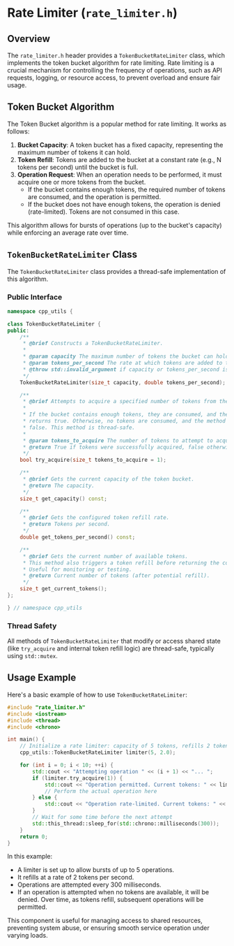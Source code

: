 # Rate Limiter (`rate_limiter.h`)

## Overview

The `rate_limiter.h` header provides a `TokenBucketRateLimiter` class, which implements the token bucket algorithm for rate limiting. Rate limiting is a crucial mechanism for controlling the frequency of operations, such as API requests, logging, or resource access, to prevent overload and ensure fair usage.

## Token Bucket Algorithm

The Token Bucket algorithm is a popular method for rate limiting. It works as follows:

1.  **Bucket Capacity**: A token bucket has a fixed capacity, representing the maximum number of tokens it can hold.
2.  **Token Refill**: Tokens are added to the bucket at a constant rate (e.g., N tokens per second) until the bucket is full.
3.  **Operation Request**: When an operation needs to be performed, it must acquire one or more tokens from the bucket.
    *   If the bucket contains enough tokens, the required number of tokens are consumed, and the operation is permitted.
    *   If the bucket does not have enough tokens, the operation is denied (rate-limited). Tokens are not consumed in this case.

This algorithm allows for bursts of operations (up to the bucket's capacity) while enforcing an average rate over time.

## `TokenBucketRateLimiter` Class

The `TokenBucketRateLimiter` class provides a thread-safe implementation of this algorithm.

### Public Interface

```cpp
namespace cpp_utils {

class TokenBucketRateLimiter {
public:
    /**
     * @brief Constructs a TokenBucketRateLimiter.
     *
     * @param capacity The maximum number of tokens the bucket can hold. Must be > 0.
     * @param tokens_per_second The rate at which tokens are added to the bucket. Must be > 0.
     * @throw std::invalid_argument if capacity or tokens_per_second is non-positive.
     */
    TokenBucketRateLimiter(size_t capacity, double tokens_per_second);

    /**
     * @brief Attempts to acquire a specified number of tokens from the bucket.
     *
     * If the bucket contains enough tokens, they are consumed, and the method
     * returns true. Otherwise, no tokens are consumed, and the method returns
     * false. This method is thread-safe.
     *
     * @param tokens_to_acquire The number of tokens to attempt to acquire. Defaults to 1.
     * @return True if tokens were successfully acquired, false otherwise.
     */
    bool try_acquire(size_t tokens_to_acquire = 1);

    /**
     * @brief Gets the current capacity of the token bucket.
     * @return The capacity.
     */
    size_t get_capacity() const;

    /**
     * @brief Gets the configured token refill rate.
     * @return Tokens per second.
     */
    double get_tokens_per_second() const;

    /**
     * @brief Gets the current number of available tokens.
     * This method also triggers a token refill before returning the count.
     * Useful for monitoring or testing.
     * @return Current number of tokens (after potential refill).
     */
    size_t get_current_tokens();
};

} // namespace cpp_utils
```

### Thread Safety

All methods of `TokenBucketRateLimiter` that modify or access shared state (like `try_acquire` and internal token refill logic) are thread-safe, typically using `std::mutex`.

## Usage Example

Here's a basic example of how to use `TokenBucketRateLimiter`:

```cpp
#include "rate_limiter.h"
#include <iostream>
#include <thread>
#include <chrono>

int main() {
    // Initialize a rate limiter: capacity of 5 tokens, refills 2 tokens per second.
    cpp_utils::TokenBucketRateLimiter limiter(5, 2.0);

    for (int i = 0; i < 10; ++i) {
        std::cout << "Attempting operation " << (i + 1) << "... ";
        if (limiter.try_acquire(1)) {
            std::cout << "Operation permitted. Current tokens: " << limiter.get_current_tokens() << std::endl;
            // Perform the actual operation here
        } else {
            std::cout << "Operation rate-limited. Current tokens: " << limiter.get_current_tokens() << std::endl;
        }
        // Wait for some time before the next attempt
        std::this_thread::sleep_for(std::chrono::milliseconds(300));
    }
    return 0;
}
```

In this example:
-   A limiter is set up to allow bursts of up to 5 operations.
-   It refills at a rate of 2 tokens per second.
-   Operations are attempted every 300 milliseconds.
-   If an operation is attempted when no tokens are available, it will be denied. Over time, as tokens refill, subsequent operations will be permitted.

This component is useful for managing access to shared resources, preventing system abuse, or ensuring smooth service operation under varying loads.
